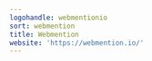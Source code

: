 ```yaml
---
logohandle: webmentionio
sort: webmention
title: Webmention
website: 'https://webmention.io/'
---
```

